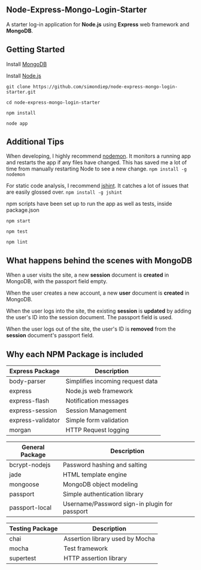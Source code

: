Node-Express-Mongo-Login-Starter
------------------------

A starter log-in application for **Node.js** using **Express** web framework and **MongoDB**.

Getting Started
---------------

Install [MongoDB](https://www.mongodb.org/downloads)

Install [Node.js](http://nodejs.org)

`git clone https://github.com/simondiep/node-express-mongo-login-starter.git`

`cd node-express-mongo-login-starter`

`npm install`

`node app`

Additional Tips
---------------

When developing, I highly recommend [nodemon](https://github.com/remy/nodemon).  It monitors a running app and restarts the app if any files have changed.  This has saved me a lot of time from manually restarting Node to see a new change.
`npm install -g nodemon`

For static code analysis, I recommend [jshint](https://www.npmjs.com/package/jshint).  It catches a lot of issues that are easily glossed over.
`npm install -g jshint`

npm scripts have been set up to run the app as well as tests, inside package.json

`npm start`

`npm test`

`npm lint`

What happens behind the scenes with MongoDB
--------------------------------------------
When a user visits the site, a new **session** document is **created** in MongoDB, with the passport field empty.

When the user creates a new account, a new **user** document is **created** in MongoDB.

When the user logs into the site, the existing **session** is **updated** by adding the user's ID into the session document.  The passport field is used.

When the user logs out of the site, the user's ID is **removed** from the **session** document's passport field.


Why each NPM Package is included
--------------------------------

| Express Package      | Description |
| -------------------- | ----------- |
| body-parser          | Simplifies incoming request data |
| express              | Node.js web framework |
| express-flash        | Notification messages |
| express-session      | Session Management |
| express-validator    | Simple form validation |
| morgan               | HTTP Request logging |
  
| General Package      | Description |
| -------------------- | ----------- |
| bcrypt-nodejs        | Password hashing and salting |
| jade                 | HTML template engine |
| mongoose             | MongoDB object modeling |
| passport             | Simple authentication library |
| passport-local       | Username/Password sign-in plugin for passport |
  
| Testing Package      | Description |
| -------------------- | ----------- |
| chai                 | Assertion library used by Mocha |
| mocha                | Test framework |
| supertest            | HTTP assertion library |

